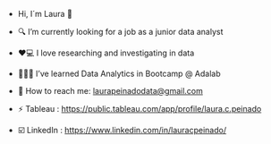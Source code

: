 * Hi, I´m Laura 👋
- 🔍 I’m currently looking for a job as a junior data analyst 
- ❤️💻 I love researching and investigating in data
- 👩🏽‍🎓 I’ve learned Data Analytics in Bootcamp @ Adalab

- 💌 How to reach me: laurapeinadodata@gmail.com
- ⚡ Tableau : https://public.tableau.com/app/profile/laura.c.peinado
- ☑️ LinkedIn : https://www.linkedin.com/in/lauracpeinado/
